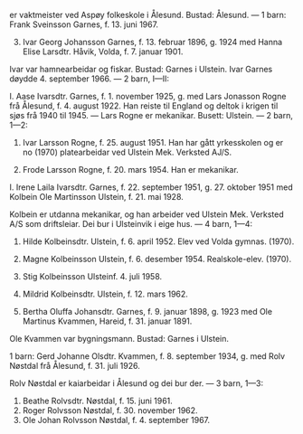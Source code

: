 er vaktmeister ved Aspøy folkeskole i Ålesund. Bustad: Ålesund. — 1 barn: Frank Sveinsson Garnes, f. 13. juni 1967.

3. Ivar Georg Johansson Garnes, f. 13. februar 1896, g. 1924 med Hanna Elise Larsdtr. Håvik, Volda, f. 7. januar 1901.

Ivar var hamnearbeidar og fiskar. Bustad: Garnes i Ulstein. Ivar Garnes døydde 4. september 1966. — 2 barn, I—II:

I. Aase Ivarsdtr. Garnes, f. 1. november 1925, g. med Lars Jonasson Rogne frå Ålesund, f. 4. august 1922. Han reiste til England og deltok i krigen til sjøs frå 1940 til 1945. — Lars Rogne er mekanikar. Busett: Ulstein. — 2 barn, 1—2:

1. Ivar Larsson Rogne, f. 25. august 1951. Han har gått yrkesskolen og er no (1970) platearbeidar ved Ulstein Mek. Verksted AJ/S.

2. Frode Larsson Rogne, f. 20. mars 1954. Han er mekanikar.

I. Irene Laila Ivarsdtr. Garnes, f. 22. september 1951, g. 27. oktober 1951 med Kolbein Ole Martinsson Ulstein, f. 21. mai 1928.

Kolbein er utdanna mekanikar, og han arbeider ved Ulstein Mek. Verksted A/S som driftsleiar. Dei bur i Ulsteinvik i eige hus. — 4 barn, 1—4:

1. Hilde Kolbeinsdtr. Ulstein, f. 6. april 1952. Elev ved Volda gymnas. (1970).
2. Magne Kolbeinsson Ulstein, f. 6. desember 1954. Realskole-elev. (1970).
3. Stig Kolbeinsson Ulsteinf. 4. juli 1958.
4. Mildrid Kolbeinsdtr. Ulstein, f. 12. mars 1962.

4. Bertha Oluffa Johansdtr. Garnes, f. 9. januar 1898, g. 1923 med Ole Martinus Kvammen, Hareid, f. 31. januar 1891.

Ole Kvammen var bygningsmann. Bustad: Garnes i Ulstein.

1 barn: Gerd Johanne Olsdtr. Kvammen, f. 8. september 1934, g. med Rolv Nøstdal frå Ålesund, f. 31. juli 1926.

Rolv Nøstdal er kaiarbeidar i Ålesund og dei bur der. — 3 barn, 1—3:

1. Beathe Rolvsdtr. Nøstdal, f. 15. juni 1961.
2. Roger Rolvsson Nøstdal, f. 30. november 1962.
3. Ole Johan Rolvsson Nøstdal, f. 4. september 1967.